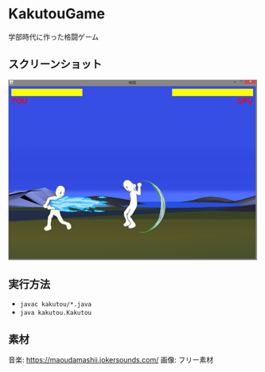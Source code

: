 # KakutouGame
学部時代に作った格闘ゲーム

## スクリーンショット
<img src="./screenshot/image.png" width="500">

## 実行方法
- `javac kakutou/*.java`
- `java kakutou.Kakutou`

## 素材
音楽: https://maoudamashii.jokersounds.com/
画像: フリー素材
